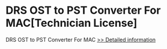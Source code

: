 # DRS OST to PST Converter For MAC[Technician License]
DRS OST to PST Converter For MAC
[>> Detailed information](https://secure.shareit.com/shareit/product.html?productid=301004849&affiliateid=200057808)